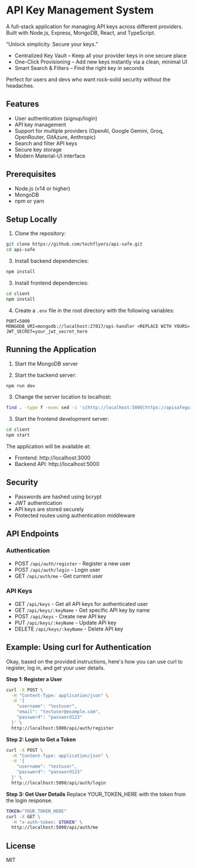 # API Key Management System

A full-stack application for managing API keys across different providers. Built with Node.js, Express, MongoDB, React, and TypeScript.

“Unlock simplicity. Secure your keys.”

* Centralized Key Vault – Keep all your provider keys in one secure place  
* One-Click Provisioning – Add new keys instantly via a clean, minimal UI  
* Smart Search & Filters – Find the right key in seconds

Perfect for users and devs who want rock-solid security without the headaches.

## Features

- User authentication (signup/login)
- API key management
- Support for multiple providers (OpenAI, Google Gemini, Groq, OpenRouter, GitAzure, Anthropic)
- Search and filter API keys
- Secure key storage
- Modern Material-UI interface

## Prerequisites

- Node.js (v14 or higher)
- MongoDB
- npm or yarn

## Setup Locally

1. Clone the repository:
```bash
git clone https://github.com/techflyers/api-safe.git
cd api-safe
```

3. Install backend dependencies:
```bash
npm install
```

3. Install frontend dependencies:
```bash
cd client
npm install
```

4. Create a `.env` file in the root directory with the following variables:
```
PORT=5000
MONGODB_URI=mongodb://localhost:27017/api-handler <REPLACE WITH YOURS>
JWT_SECRET=your_jwt_secret_here
```

## Running the Application

1. Start the MongoDB server

2. Start the backend server:
```bash
npm run dev
```

3. Change the server location to localhost:
```bash
find . -type f -exec sed -i 's|http://localhost:5000|https://apisafegui-techflyervp.ladeapp.com|g' {} +
```

3. Start the frontend development server:
```bash
cd client
npm start
```

The application will be available at:
- Frontend: http://localhost:3000
- Backend API: http://localhost:5000

## Security

- Passwords are hashed using bcrypt
- JWT authentication
- API keys are stored securely
- Protected routes using authentication middleware
  
## API Endpoints

### Authentication
- POST `/api/auth/register` - Register a new user
- POST `/api/auth/login` - Login user
- GET `/api/auth/me` - Get current user

### API Keys
- GET `/api/keys` - Get all API keys for authenticated user
- GET `/api/keys/:keyName` - Get specific API key by name
- POST `/api/keys` - Create new API key
- PUT `/api/keys/:keyName` - Update API key
- DELETE `/api/keys/:keyName` - Delete API key

## Example: Using curl for Authentication

Okay, based on the provided instructions, here's how you can use curl to register, log in, and get your user details.

**Step 1: Register a User**
```bash
curl -X POST \
  -H "Content-Type: application/json" \
  -d '{
    "username": "testuser",
    "email": "testuser@example.com",
    "password": "password123"
  }' \
  http://localhost:5000/api/auth/register
```

**Step 2: Login to Get a Token**
```bash
curl -X POST \
  -H "Content-Type: application/json" \
  -d '{
    "username": "testuser",
    "password": "password123"
  }' \
  http://localhost:5000/api/auth/login
```

**Step 3: Get User Details**
Replace YOUR_TOKEN_HERE with the token from the login response.
```bash
TOKEN="YOUR_TOKEN_HERE"
curl -X GET \
  -H "x-auth-token: $TOKEN" \
  http://localhost:5000/api/auth/me
```

## License

MIT
